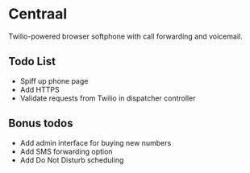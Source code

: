 # Centraal

Twilio-powered browser softphone with call forwarding and voicemail.

## Todo List

- Spiff up phone page
- Add HTTPS
- Validate requests from Twilio in dispatcher controller

## Bonus todos

- Add admin interface for buying new numbers
- Add SMS forwarding option
- Add Do Not Disturb scheduling